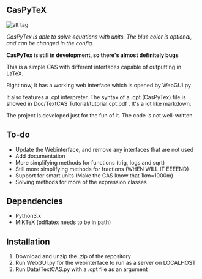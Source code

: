 CasPyTeX
------------------------------
![alt tag](http://i.imgur.com/14PCKRd.png)

*CasPyTex is able to solve equations with units. The blue color is optional, and can be changed in the config.*

**CasPyTex is still in development, so there's almost definitely bugs**

This is a simple CAS with different interfaces capable of outputting in LaTeX.

Right now, it has a working web interface which is opened by WebGUI.py

It also features a .cpt interpreter. The syntax of a .cpt (CasPyTex) file is showed in Doc/TextCAS Tutorial/tutorial.cpt.pdf . It's a lot like markdown.

The project is developed just for the fun of it. The code is not  well-written.

To-do
-------------
- Update the Webinterface, and remove any interfaces that are not used
- Add documentation
- More simplifying methods for functions (trig, logs and sqrt)
- Still more simplifying methods for fractions (WHEN WILL IT EEEEND)
- Support for smart units (Make the CAS know that 1km=1000m)
- Solving methods for more of the expression classes


Dependencies
-------------
- Python3.x
- MiKTeX (pdflatex needs to be in path)

Installation
--------------
1. Download and unzip the .zip of the repository
2. Run WebGUI.py for the webinterface to run as a server on LOCALHOST
3. Run Data/TextCAS.py with a .cpt file as an argument